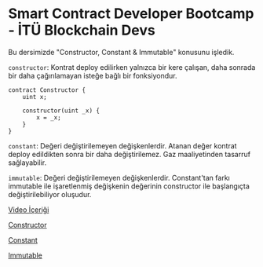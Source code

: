 # Smart Contract Developer Bootcamp - İTÜ Blockchain Devs

Bu dersimizde "Constructor, Constant & Immutable" konusunu işledik.

`constructor`: Kontrat deploy edilirken yalnızca bir kere çalışan, daha sonrada bir daha çağırılamayan isteğe bağlı bir fonksiyondur.

```solidity
contract Constructor {
    uint x;

    constructor(uint _x) {
        x = _x;
    }
}
```

`constant`: Değeri değiştirilemeyen değişkenlerdir. Atanan değer kontrat deploy edildikten sonra bir daha değiştirilemez. Gaz maaliyetinden tasarruf sağlayabilir.

`immutable`: Değeri değiştirilemeyen değişkenlerdir. Constant'tan farkı immutable ile işaretlenmiş değişkenin değerinin constructor ile başlangıçta değiştirilebiliyor oluşudur.



[Video İçeriği](https://www.youtube.com/watch?v=XQR2tL4v0_c&list=PLby2HXktGwN4Cof_6a8YwlMrboX8-hs73&index=4)

[Constructor](./Constructor.sol)

[Constant](./Constant.sol)

[Immutable](./Immutable.sol)
